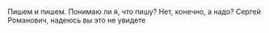 Пишем и пишем. Понимаю ли я, что пишу? Нет, конечно, а надо? Сергей Романович, надеюсь вы это не увидете
